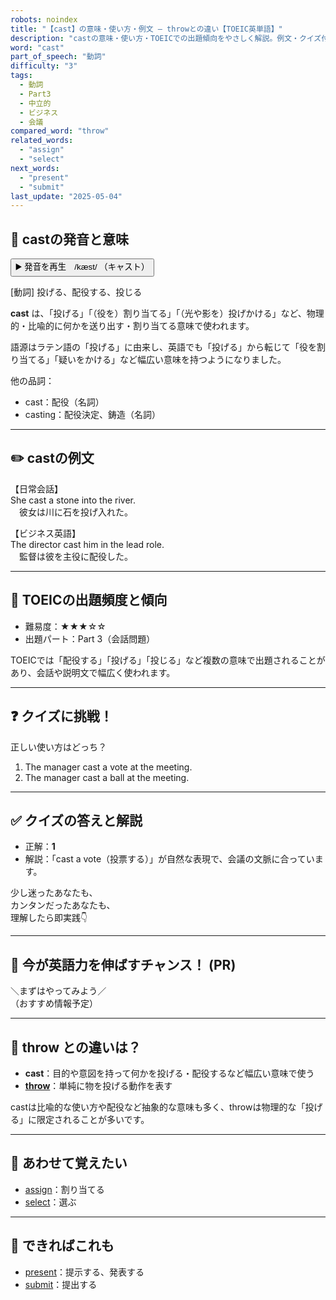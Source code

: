 ```yaml
---
robots: noindex
title: "【cast】の意味・使い方・例文 ― throwとの違い【TOEIC英単語】"
description: "castの意味・使い方・TOEICでの出題傾向をやさしく解説。例文・クイズ付きでthrowとの違いもわかりやすく学べます。"
word: "cast"
part_of_speech: "動詞"
difficulty: "3"
tags:
  - 動詞
  - Part3
  - 中立的
  - ビジネス
  - 会議
compared_word: "throw"
related_words:
  - "assign"
  - "select"
next_words:
  - "present"
  - "submit"
last_update: "2025-05-04"
---
```


## 🔰 castの発音と意味

<button class="play-audio" onclick="playTTS('cast')">
  <span class="play-audio-main">
    ▶️ 発音を再生　/kæst/
  </span>
  <span class="play-audio-sub">
    （キャスト）
  </span>
</button>

[動詞] 投げる、配役する、投じる

**cast** は、「投げる」「（役を）割り当てる」「（光や影を）投げかける」など、物理的・比喩的に何かを送り出す・割り当てる意味で使われます。

語源はラテン語の「投げる」に由来し、英語でも「投げる」から転じて「役を割り当てる」「疑いをかける」など幅広い意味を持つようになりました。

他の品詞：  
- cast：配役（名詞）
- casting：配役決定、鋳造（名詞）

---

## ✏️ castの例文

【日常会話】  
She cast a stone into the river.  
　彼女は川に石を投げ入れた。

【ビジネス英語】  
The director cast him in the lead role.  
　監督は彼を主役に配役した。

---

## 🎯 TOEICの出題頻度と傾向

- 難易度：★★★☆☆
- 出題パート：Part 3（会話問題）

TOEICでは「配役する」「投げる」「投じる」など複数の意味で出題されることがあり、会話や説明文で幅広く使われます。

---

## ❓ クイズに挑戦！

正しい使い方はどっち？

1. The manager cast a vote at the meeting.  
2. The manager cast a ball at the meeting.

---

## ✅ クイズの答えと解説

- 正解：**1**
- 解説：「cast a vote（投票する）」が自然な表現で、会議の文脈に合っています。

少し迷ったあなたも、  
カンタンだったあなたも、  
理解したら即実践👇️

---

## 🚀 今が英語力を伸ばすチャンス！ (PR)

<div class="info-center">
＼まずはやってみよう／<br>  
（おすすめ情報予定）
</div>

---

## 🤔  throw との違いは？

- **cast**：目的や意図を持って何かを投げる・配役するなど幅広い意味で使う
- **[throw](/word/throw/)**：単純に物を投げる動作を表す

castは比喩的な使い方や配役など抽象的な意味も多く、throwは物理的な「投げる」に限定されることが多いです。

---

## 🧩 あわせて覚えたい

- [assign](/word/assign/)：割り当てる
- [select](/word/select/)：選ぶ

---

## 📖 できればこれも

- [present](/word/present/)：提示する、発表する
- [submit](/word/submit/)：提出する

<!-- cvid: aid23_bid08 -->
